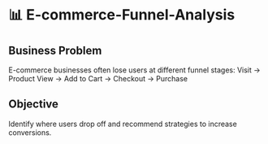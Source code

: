 # 📊 E-commerce-Funnel-Analysis

## Business Problem
E-commerce businesses often lose users at different funnel stages:
Visit → Product View → Add to Cart → Checkout → Purchase

## Objective 
Identify where users drop off and recommend strategies to increase conversions.
